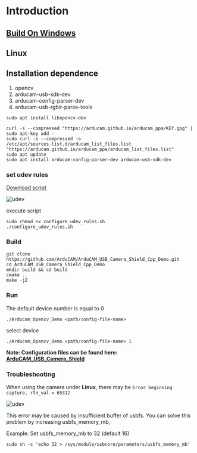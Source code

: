 # Introduction

## [Build On Windows](Build_Windows.md)

## Linux

## Installation dependence

1. opencv
2. arducam-usb-sdk-dev
3. arducam-config-parser-dev
4. arducam-usb-rgbir-parse-tools

```
sudo apt install libopencv-dev

curl -s --compressed "https://arducam.github.io/arducam_ppa/KEY.gpg" | sudo apt-key add -
sudo curl -s --compressed -o /etc/apt/sources.list.d/arducam_list_files.list "https://arducam.github.io/arducam_ppa/arducam_list_files.list"
sudo apt update
sudo apt install arducam-config-parser-dev arducam-usb-sdk-dev
```

### set udev rules

[Download script](https://github.com/ArduCAM/ArduCAM_USB_Camera_Shield/releases/download/install_drivers/configure_udev_rules.sh)

![udev](resources/images/driver/udev.png)

execute script

```
sudo chmod +x configure_udev_rules.sh
./configure_udev_rules.sh
```

### Build

```
git clone https://github.com/ArduCAM/ArduCAM_USB_Camera_Shield_Cpp_Demo.git
cd ArduCAM_USB_Camera_Shield_Cpp_Demo
mkdir build && cd build
cmake ..
make -j2
```

### Run

The default device number is equal to 0

```
./Arducam_Opencv_Demo <path/config-file-name>
```

select device

```
./Arducam_Opencv_Demo <path/config-file-name> 1
```

**Note: Configuration files can be found here: [ArduCAM_USB_Camera_Shield](https://github.com/ArduCAM/ArduCAM_USB_Camera_Shield/tree/master/Config)**

### Troubleshooting

When using the camera under **Linux**, there may be `Error beginning capture, rtn_val = 65312`

![udev](resources/images/error/error_65312.png)

This error may be caused by insufficient buffer of usbfs. You can solve this problem by increasing usbfs_memory_mb,

Example:
Set usbfs_memory_mb to 32 (default 16)
```
sudo sh -c 'echo 32 > /sys/module/usbcore/parameters/usbfs_memory_mb'
```
